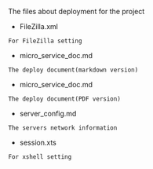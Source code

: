 The files about deployment for the project

- FileZilla.xml
```
For FileZilla setting
```
- micro_service_doc.md
```
The deploy document(markdown version)
```
- micro_service_doc.md
```
The deploy document(PDF version)
```
- server_config.md
```
The servers network information
```
- session.xts
```
For xshell setting
```
